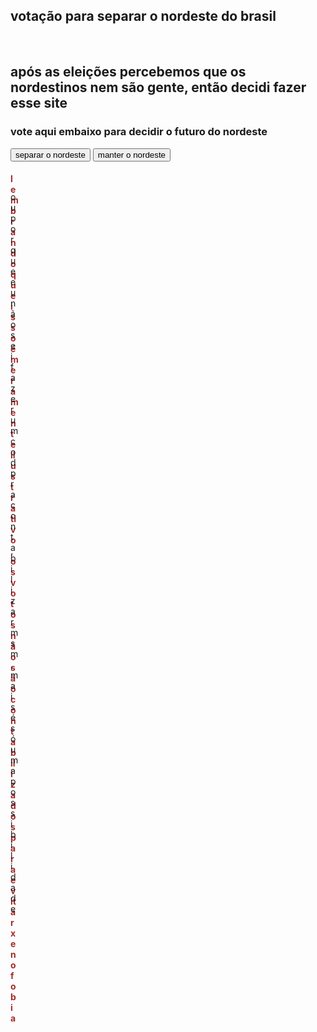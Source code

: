
   <script>
    alert("esse site contém muita ironia, se vc levar a serio vsfdkkkkkkkkk")
    function voto(){
        alert("seu voto foi contabilizado")
    }
</script>
<style>
    h1{
        color: blueviolet;
        width: 15px;
        height: 15px;
    }
    h4{
        color: brown;
        height: 10px;
        width: 10px;
    }
    p{
        height: 5px;
        width: 5px;
    }
</style>
   <h2> votação para separar o nordeste do brasil </h2>
    <br>
    <h2> após as eleições percebemos que os nordestinos nem são gente, então decidi fazer esse site</h2>
    <h3> vote aqui embaixo para decidir o futuro do nordeste</h3>
    <button onclick="voto()"> separar o nordeste </button>
    <button onclick="voto()"> manter o nordeste </button>
    <h4> lembrando que isso é meramente ilustrativo, os votos não são contabilizados para evitar xenofobia </h4>
    <p>ou por que eu não sei fazer um cod pra contabilizar msm, mais é só uma possibilidade</p>
